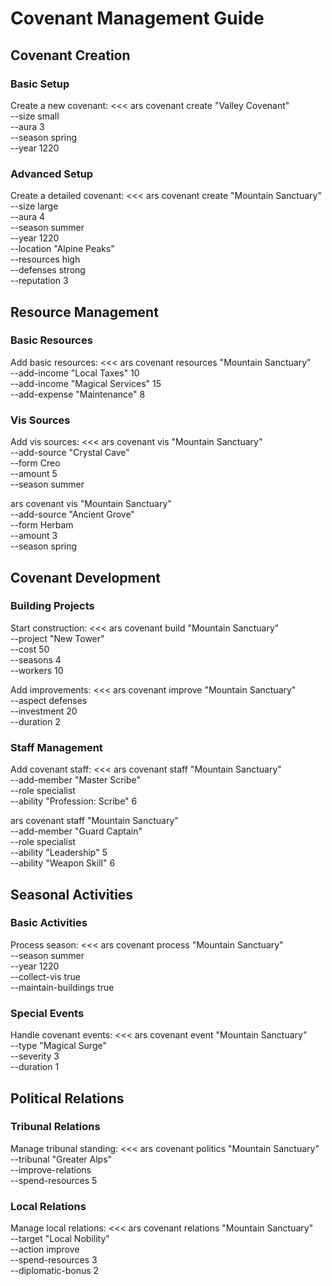 # Covenant Management Guide

## Covenant Creation

### Basic Setup

Create a new covenant:
<<<
ars covenant create "Valley Covenant" \
    --size small \
    --aura 3 \
    --season spring \
    --year 1220
>>>

### Advanced Setup

Create a detailed covenant:
<<<
ars covenant create "Mountain Sanctuary" \
    --size large \
    --aura 4 \
    --season summer \
    --year 1220 \
    --location "Alpine Peaks" \
    --resources high \
    --defenses strong \
    --reputation 3
>>>

## Resource Management

### Basic Resources

Add basic resources:
<<<
ars covenant resources "Mountain Sanctuary" \
    --add-income "Local Taxes" 10 \
    --add-income "Magical Services" 15 \
    --add-expense "Maintenance" 8
>>>

### Vis Sources

Add vis sources:
<<<
ars covenant vis "Mountain Sanctuary" \
    --add-source "Crystal Cave" \
    --form Creo \
    --amount 5 \
    --season summer

ars covenant vis "Mountain Sanctuary" \
    --add-source "Ancient Grove" \
    --form Herbam \
    --amount 3 \
    --season spring
>>>

## Covenant Development

### Building Projects

Start construction:
<<<
ars covenant build "Mountain Sanctuary" \
    --project "New Tower" \
    --cost 50 \
    --seasons 4 \
    --workers 10
>>>

Add improvements:
<<<
ars covenant improve "Mountain Sanctuary" \
    --aspect defenses \
    --investment 20 \
    --duration 2
>>>

### Staff Management

Add covenant staff:
<<<
ars covenant staff "Mountain Sanctuary" \
    --add-member "Master Scribe" \
    --role specialist \
    --ability "Profession: Scribe" 6

ars covenant staff "Mountain Sanctuary" \
    --add-member "Guard Captain" \
    --role specialist \
    --ability "Leadership" 5 \
    --ability "Weapon Skill" 6
>>>

## Seasonal Activities

### Basic Activities

Process season:
<<<
ars covenant process "Mountain Sanctuary" \
    --season summer \
    --year 1220 \
    --collect-vis true \
    --maintain-buildings true
>>>

### Special Events

Handle covenant events:
<<<
ars covenant event "Mountain Sanctuary" \
    --type "Magical Surge" \
    --severity 3 \
    --duration 1
>>>

## Political Relations

### Tribunal Relations

Manage tribunal standing:
<<<
ars covenant politics "Mountain Sanctuary" \
    --tribunal "Greater Alps" \
    --improve-relations \
    --spend-resources 5
>>>

### Local Relations

Manage local relations:
<<<
ars covenant relations "Mountain Sanctuary" \
    --target "Local Nobility" \
    --action improve \
    --spend-resources 3 \
    --diplomatic-bonus 2
>>> 